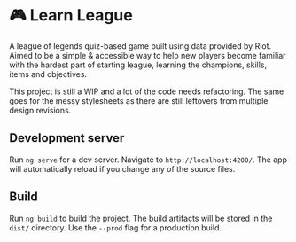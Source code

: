 # 🎮 Learn League
A league of legends quiz-based game built using data provided by Riot. Aimed to be a simple & accessible way to help new players become familiar with the hardest part of starting league, learning the champions, skills, items and objectives. 

This project is still a WIP and a lot of the code needs refactoring. The same goes for the messy stylesheets as there are still leftovers from multiple design revisions.


## Development server

Run `ng serve` for a dev server. Navigate to `http://localhost:4200/`. The app will automatically reload if you change any of the source files.

## Build

Run `ng build` to build the project. The build artifacts will be stored in the `dist/` directory. Use the `--prod` flag for a production build.
